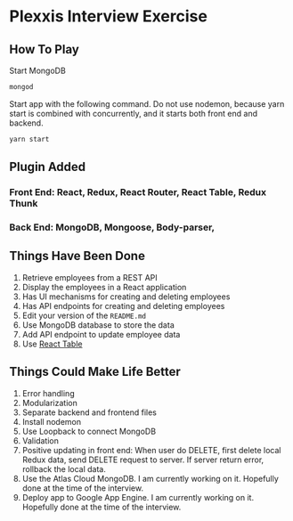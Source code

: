 # Plexxis Interview Exercise

## How To Play

Start MongoDB
```js
mongod
```

Start app with the following command. Do not use nodemon, because yarn start is combined with concurrently, and it starts both front end and backend. 
```js
yarn start
```

## Plugin Added

### Front End: React, Redux, React Router, React Table, Redux Thunk

### Back End: MongoDB, Mongoose, Body-parser, 

## Things Have Been Done

1) Retrieve employees from a REST API  
2) Display the employees in a React application  
3) Has UI mechanisms for creating and deleting employees  
4) Has API endpoints for creating and deleting employees  
5) Edit your version of the `README.md`
6) Use MongoDB database to store the data
8) Add API endpoint to update employee data  
9) Use [React Table](https://react-table.js.org)  

## Things Could Make Life Better
1) Error handling
2) Modularization
3) Separate backend and frontend files
4) Install nodemon
5) Use Loopback to connect MongoDB
6) Validation
7) Positive updating in front end: When user do DELETE, first delete local Redux data, send DELETE request to server. If server return error, rollback the local data.
8) Use the Atlas Cloud MongoDB. I am currently working on it. Hopefully done at the time of the interview. 
9) Deploy app to Google App Engine. I am currently working on it. Hopefully done at the time of the interview. 